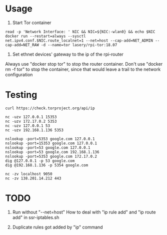 # Usage
1. Start Tor container
```
read -p 'Network Interface: ' NIC && NIC=${NIC:-wlan0} && echo $NIC
docker run --restart=always --sysctl net.ipv4.conf.$NIC.route_localnet=1 --net=host --cap-add=NET_ADMIN --cap-add=NET_RAW -d --name=tor lasery/rpi-tor:18.07
```

1. Set ethnet devices' gateway to the ip of the rpi-router

Always use "docker stop tor" to stop the router container. Don't use "docker rm -f tor" to stop the container, since that would leave a trail to the network configuration

# Testing
```
curl https://check.torproject.org/api/ip

nc -uzv 127.0.0.1 15353
nc -uzv 172.17.0.2 5353
nc -uzv 127.0.0.1 53
nc -uzv 192.168.1.136 5353

nslookup -port=5353 google.com 127.0.0.1
nslookup -port=15353 google.com 127.0.0.1
nslookup -port=53 google.com 127.0.0.1
nslookup -port=53 google.com 192.168.1.136
nslookup -port=5353 google.com 172.17.0.2
dig @127.0.0.1 -p 53 google.com
dig @192.168.1.136 -p 5354 google.com

nc -zv localhost 9050
nc -zv 138.201.14.212 443
```

# TODO
1. Run without "--net=host"
How to deal with "ip rule add" and "ip route add" in ssr-iptables.sh

1. Duplicate rules got added by "ip" command
